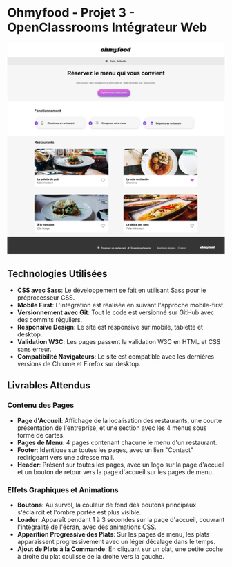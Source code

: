 # Ohmyfood - Projet 3 - OpenClassrooms Intégrateur Web

![Maquette page d'accueil](./assets/maquette/homepage.png)

## Technologies Utilisées

- **CSS avec Sass**: Le développement se fait en utilisant Sass pour le préprocesseur CSS.
- **Mobile First**: L'intégration est réalisée en suivant l'approche mobile-first.
- **Versionnement avec Git**: Tout le code est versionné sur GitHub avec des commits réguliers.
- **Responsive Design**: Le site est responsive sur mobile, tablette et desktop.
- **Validation W3C**: Les pages passent la validation W3C en HTML et CSS sans erreur.
- **Compatibilité Navigateurs**: Le site est compatible avec les dernières versions de Chrome et Firefox sur desktop.

## Livrables Attendus

### Contenu des Pages

- **Page d'Accueil**: Affichage de la localisation des restaurants, une courte présentation de l'entreprise, et une section avec les 4 menus sous forme de cartes.
- **Pages de Menu**: 4 pages contenant chacune le menu d'un restaurant.
- **Footer**: Identique sur toutes les pages, avec un lien "Contact" redirigeant vers une adresse mail.
- **Header**: Présent sur toutes les pages, avec un logo sur la page d'accueil et un bouton de retour vers la page d'accueil sur les pages de menu.

### Effets Graphiques et Animations

- **Boutons**: Au survol, la couleur de fond des boutons principaux s'éclaircit et l'ombre portée est plus visible.
- **Loader**: Apparaît pendant 1 à 3 secondes sur la page d'accueil, couvrant l'intégralité de l'écran, avec des animations CSS.
- **Apparition Progressive des Plats**: Sur les pages de menu, les plats apparaissent progressivement avec un léger décalage dans le temps.
- **Ajout de Plats à la Commande**: En cliquant sur un plat, une petite coche à droite du plat coulisse de la droite vers la gauche.
